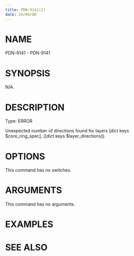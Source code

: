 ```yaml
---
title: PDN-9141(2)
date: 24/09/08
---
```


# NAME

PDN-9141 - PDN-9141

# SYNOPSIS

N/A.

# DESCRIPTION

Type: ERROR

Unexpected number of directions found for layers [dict keys $core_ring_spec], ([dict keys $layer_directions]).

# OPTIONS

This command has no switches.

# ARGUMENTS

This command has no arguments.

# EXAMPLES

# SEE ALSO
